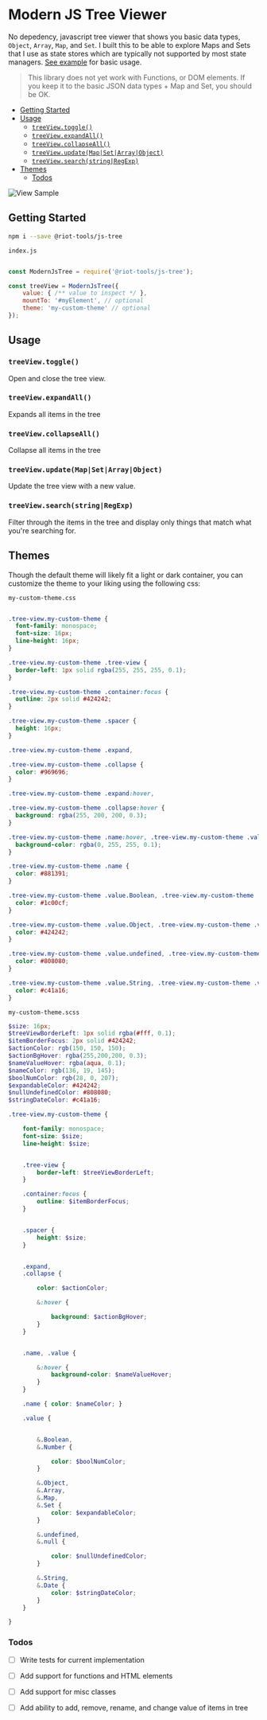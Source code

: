 # Modern JS Tree Viewer <!-- omit in TOC -->

No depedency, javascript tree viewer that shows you basic data types, `Object`, `Array`, `Map`, and `Set`. I built this to be able to explore Maps and Sets that I use as state stores which are typically not supported by most state managers. [See example](example/) for basic usage.

> This library does not yet work with Functions, or DOM elements. If you keep it to the basic JSON data types + Map and Set, you should be OK.

- [Getting Started](#getting-started)
- [Usage](#usage)
  - [`treeView.toggle()`](#treeviewtoggle)
  - [`treeView.expandAll()`](#treeviewexpandall)
  - [`treeView.collapseAll()`](#treeviewcollapseall)
  - [`treeView.update(Map|Set|Array|Object)`](#treeviewupdatemapsetarrayobject)
  - [`treeView.search(string|RegExp)`](#treeviewsearchstringregexp)
- [Themes](#themes)
  - [Todos](#todos)

![View Sample](assets/modern-js-tree.gif)

## Getting Started

```bash
npm i --save @riot-tools/js-tree
```

`index.js`

```js

const ModernJsTree = require('@riot-tools/js-tree');

const treeView = ModernJsTree({
    value: { /** value to inspect */ },
    mountTo: '#myElement', // optional
    theme: 'my-custom-theme' // optional
});
```

## Usage

### `treeView.toggle()`

Open and close the tree view.

### `treeView.expandAll()`

Expands all items in the tree

### `treeView.collapseAll()`

Collapse all items in the tree

### `treeView.update(Map|Set|Array|Object)`

Update the tree view with a new value.

### `treeView.search(string|RegExp)`

Filter through the items in the tree and display only things that match what you're searching for.

## Themes

Though the default theme will likely fit a light or dark container, you can customize the theme to your liking using the following css:

`my-custom-theme.css`

```css

.tree-view.my-custom-theme {
  font-family: monospace;
  font-size: 16px;
  line-height: 16px;
}

.tree-view.my-custom-theme .tree-view {
  border-left: 1px solid rgba(255, 255, 255, 0.1);
}

.tree-view.my-custom-theme .container:focus {
  outline: 2px solid #424242;
}

.tree-view.my-custom-theme .spacer {
  height: 16px;
}

.tree-view.my-custom-theme .expand,

.tree-view.my-custom-theme .collapse {
  color: #969696;
}

.tree-view.my-custom-theme .expand:hover,

.tree-view.my-custom-theme .collapse:hover {
  background: rgba(255, 200, 200, 0.3);
}

.tree-view.my-custom-theme .name:hover, .tree-view.my-custom-theme .value:hover {
  background-color: rgba(0, 255, 255, 0.1);
}

.tree-view.my-custom-theme .name {
  color: #881391;
}

.tree-view.my-custom-theme .value.Boolean, .tree-view.my-custom-theme .value.Number {
  color: #1c00cf;
}

.tree-view.my-custom-theme .value.Object, .tree-view.my-custom-theme .value.Array, .tree-view.my-custom-theme .value.Map, .tree-view.my-custom-theme .value.Set {
  color: #424242;
}

.tree-view.my-custom-theme .value.undefined, .tree-view.my-custom-theme .value.null {
  color: #808080;
}

.tree-view.my-custom-theme .value.String, .tree-view.my-custom-theme .value.Date {
  color: #c41a16;
}
```

`my-custom-theme.scss`

```scss
$size: 16px;
$treeViewBorderLeft: 1px solid rgba(#fff, 0.1);
$itemBorderFocus: 2px solid #424242;
$actionColor: rgb(150, 150, 150);
$actionBgHover: rgba(255,200,200, 0.3);
$nameValueHover: rgba(aqua, 0.1);
$nameColor: rgb(136, 19, 145);
$boolNumColor: rgb(28, 0, 207);
$expandableColor: #424242;
$nullUndefinedColor: #808080;
$stringDateColor: #c41a16;

.tree-view.my-custom-theme {

    font-family: monospace;
    font-size: $size;
    line-height: $size;


    .tree-view {
        border-left: $treeViewBorderLeft;
    }

    .container:focus {
        outline: $itemBorderFocus;
    }


    .spacer {
        height: $size;
    }


    .expand,
    .collapse {

        color: $actionColor;

        &:hover {

            background: $actionBgHover;
        }
    }


    .name, .value {

        &:hover {
            background-color: $nameValueHover;
        }
    }

    .name { color: $nameColor; }

    .value {


        &.Boolean,
        &.Number {

            color: $boolNumColor;
        }

        &.Object,
        &.Array,
        &.Map,
        &.Set {
            color: $expandableColor;
        }

        &.undefined,
        &.null {

            color: $nullUndefinedColor;
        }

        &.String,
        &.Date {
            color: $stringDateColor;
        }
    }

}
```


### Todos

- [ ] Write tests for current implementation
- [ ] Add support for functions and HTML elements
- [ ] Add support for misc classes
- [ ] Add ability to add, remove, rename, and change value of items in tree

